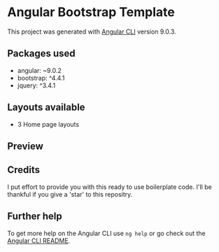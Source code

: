 # Angular Bootstrap Template

This project was generated with [Angular CLI](https://github.com/angular/angular-cli) version 9.0.3.

## Packages used
- angular: ~9.0.2
- bootstrap: ^4.4.1
- jquery: ^3.4.1

## Layouts available
- 3 Home page layouts

## Preview

## Credits
I put effort to provide you with this ready to use boilerplate code. I'll be thankful if you give a 'star' to this repositry.


## Further help

To get more help on the Angular CLI use `ng help` or go check out the [Angular CLI README](https://github.com/angular/angular-cli/blob/master/README.md).
